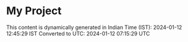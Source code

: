 # My Project

This content is dynamically generated in Indian Time (IST): 2024-01-12 12:45:29 IST
Converted to UTC: 2024-01-12 07:15:29 UTC
